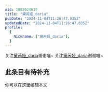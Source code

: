 ```yaml
---
mid: 1082624619
title: "黛芮娅_daria"
pubDate: "2024-11-04T11:26:47.035Z"
updatedDate: "2024-11-04T11:26:47.035Z"
profile:
  {
    Nickname: ["黛芮娅_daria"],
  }
---
```


关注[黛芮娅_daria](https://space.bilibili.com/1082624619)谢谢喵~ 关注[黛芮娅_daria](https://space.bilibili.com/1082624619)谢谢喵~

## 此条目有待补充
你可以在[这里](https://github.com/Yuhanawa/VTuber.ICU-Content/edit/master/v/黛芮娅_daria/index.md)编辑本文
